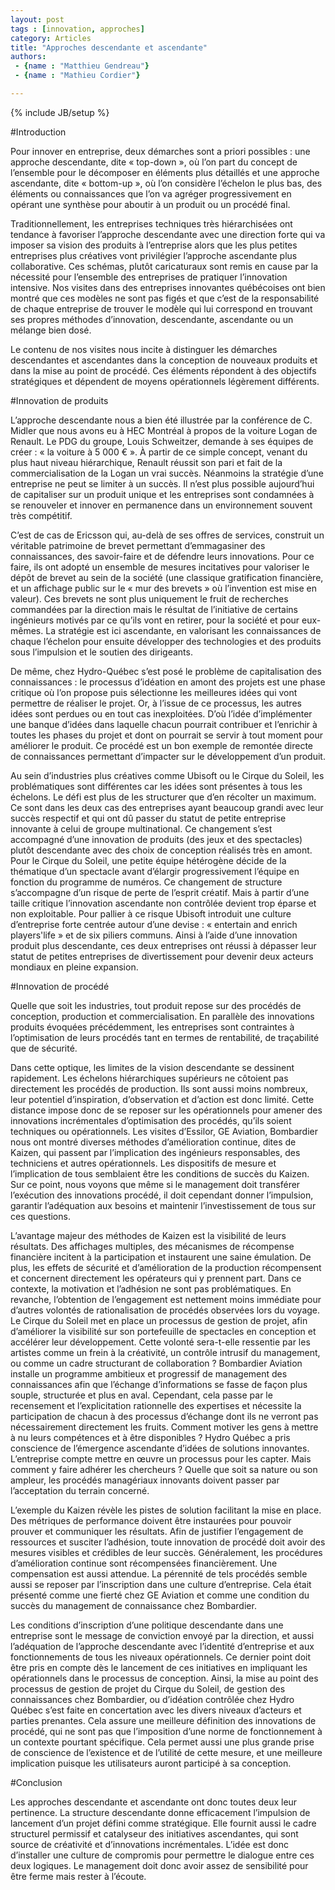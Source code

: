 ```yaml
---
layout: post
tags : [innovation, approches]
category: Articles
title: "Approches descendante et ascendante"
authors:
 - {name : "Matthieu Gendreau"}
 - {name : "Mathieu Cordier"}

---
```

{% include JB/setup %}

#Introduction

Pour innover en entreprise, deux démarches sont a priori possibles : une approche descendante, dite « top-down », où l’on part du concept de l’ensemble pour le décomposer en éléments plus détaillés et une approche ascendante, dite « bottom-up », où l’on considère l’échelon le plus bas, des éléments ou connaissances que l’on va agréger progressivement en opérant une synthèse pour aboutir à un produit ou un procédé final.

Traditionnellement, les entreprises techniques très hiérarchisées ont tendance à favoriser l’approche descendante avec une direction forte qui va imposer sa vision des produits à l’entreprise alors que les plus petites entreprises plus créatives vont privilégier l’approche ascendante plus collaborative. Ces schémas, plutôt caricaturaux sont remis en cause par la nécessité pour l’ensemble des entreprises de pratiquer l’innovation intensive. Nos visites dans des entreprises innovantes québécoises ont bien montré que ces modèles ne sont pas figés et que c’est de la responsabilité de chaque entreprise de trouver le modèle qui lui correspond en trouvant ses propres méthodes d’innovation, descendante, ascendante ou un mélange bien dosé.

Le contenu de nos visites nous incite à distinguer les démarches descendantes et ascendantes dans la conception de nouveaux produits et dans la mise au point de procédé. Ces éléments répondent à des objectifs stratégiques et dépendent de moyens opérationnels légèrement différents.

#Innovation de produits

L’approche descendante nous a bien été illustrée par la conférence de C. Midler que nous avons eu à HEC Montréal à propos de la voiture Logan de Renault. Le PDG du groupe, Louis Schweitzer, demande à ses équipes de créer : « la voiture à 5 000 € ». À partir de ce simple concept, venant du plus haut niveau hiérarchique, Renault réussit son pari et fait de la commercialisation de la Logan un vrai succès. Néanmoins la stratégie d’une entreprise ne peut se limiter à un succès. Il n’est plus possible aujourd’hui de capitaliser sur un produit unique et les entreprises sont condamnées à se renouveler et innover en permanence dans un environnement souvent très compétitif. 

C’est de cas de Ericsson qui, au-delà de ses offres de services, construit un véritable patrimoine de brevet permettant d’emmagasiner des connaissances, des savoir-faire et de défendre leurs innovations. Pour ce faire, ils ont adopté un ensemble de mesures incitatives pour valoriser le dépôt de brevet au sein de la société (une classique gratification financière, et un affichage public sur le « mur des brevets » où l’invention est mise en valeur). Ces brevets ne sont plus uniquement le fruit de recherches commandées par la direction mais le résultat de l’initiative de certains ingénieurs motivés par ce qu’ils vont en retirer, pour la société et pour eux-mêmes. La stratégie est ici ascendante, en valorisant les connaissances de chaque l’échelon pour ensuite développer des technologies et des produits sous l’impulsion et le soutien des dirigeants.

De même, chez Hydro-Québec s’est posé le problème de capitalisation des connaissances : le processus d’idéation en amont des projets est une phase critique où l’on propose puis sélectionne les meilleures idées qui vont permettre de réaliser le projet. Or, à l’issue de ce processus, les autres idées sont perdues ou en tout cas inexploitées. D’où l’idée d’implémenter une banque d’idées dans laquelle chacun pourrait contribuer et l’enrichir à toutes les phases du projet et dont on pourrait se servir à tout moment pour améliorer le produit. Ce procédé est un bon exemple de remontée directe de connaissances permettant d’impacter sur le développement d’un produit.

Au sein d’industries plus créatives comme Ubisoft ou le Cirque du Soleil, les problématiques sont différentes car les idées sont présentes à tous les échelons. Le défi est plus de les structurer que d’en récolter un maximum. Ce sont dans les deux cas des entreprises ayant beaucoup grandi avec leur succès respectif et qui ont dû passer du statut de petite entreprise innovante à celui de groupe multinational. Ce changement s’est accompagné d’une innovation de produits (des jeux et des spectacles) plutôt descendante avec des choix de conception réalisés très en amont. Pour le Cirque du Soleil, une petite équipe hétérogène décide de la thématique d’un spectacle avant d’élargir progressivement l’équipe en fonction du programme de numéros. Ce changement de structure s’accompagne d’un risque de perte de l’esprit créatif. Mais à partir d’une taille critique l’innovation ascendante non contrôlée devient trop éparse et non exploitable. Pour pallier à ce risque Ubisoft introduit une culture d’entreprise forte centrée autour d’une devise : « entertain and enrich players'life » et de six piliers communs. Ainsi à l’aide d’une innovation produit plus descendante, ces deux entreprises ont réussi à dépasser leur statut de petites entreprises de divertissement pour devenir deux acteurs mondiaux en pleine expansion. 

#Innovation de procédé

Quelle que soit les industries, tout produit repose sur des procédés de conception, production et commercialisation. En parallèle des innovations produits évoquées précédemment, les entreprises sont contraintes à l’optimisation de leurs procédés tant en termes de rentabilité, de traçabilité que de sécurité. 

Dans cette optique, les limites de la vision descendante se dessinent rapidement. Les échelons hiérarchiques supérieurs ne côtoient pas directement les procédés de production. Ils sont aussi moins nombreux, leur potentiel d’inspiration, d’observation et d’action est donc limité. Cette distance impose donc de se reposer sur les opérationnels pour amener des innovations incrémentales d’optimisation des procédés, qu’ils soient techniques ou opérationnels. Les visites d’Essilor, GE Aviation, Bombardier nous ont montré diverses méthodes d’amélioration continue, dites de Kaizen, qui passent par l’implication des ingénieurs responsables, des techniciens et autres opérationnels. Les dispositifs de mesure et l’implication de tous semblaient être les conditions de succès du Kaizen. Sur ce point, nous voyons que même si le management doit transférer l’exécution des innovations procédé, il doit cependant donner l’impulsion, garantir l’adéquation aux besoins et maintenir l’investissement de tous sur ces questions.

L’avantage majeur des méthodes de Kaizen est la visibilité de leurs résultats. Des affichages multiples, des mécanismes de récompense financière incitent à la participation et instaurent une saine émulation. De plus, les effets de sécurité et d’amélioration de la production récompensent et concernent directement les opérateurs qui y prennent part.  Dans ce contexte, la motivation et l’adhésion ne sont pas problématiques. En revanche, l’obtention de l’engagement est nettement moins immédiate pour d’autres volontés de rationalisation de procédés observées lors du voyage. Le Cirque du Soleil met en place un processus de gestion de projet, afin d’améliorer la visibilité sur son portefeuille de spectacles en conception et accélérer leur développement. Cette volonté sera-t-elle ressentie par les artistes comme un frein à la créativité, un contrôle intrusif du management, ou comme un cadre structurant de collaboration ? Bombardier Aviation installe un programme ambitieux et progressif de management des connaissances afin que l’échange d’informations se fasse de façon plus souple, structurée et plus en aval. Cependant, cela passe par le recensement et l’explicitation rationnelle des expertises et nécessite la participation de chacun à des processus d’échange dont ils ne verront pas nécessairement directement les fruits. Comment motiver les gens à mettre à nu leurs compétences et à être disponibles ? Hydro Québec a pris conscience de l’émergence ascendante d’idées de solutions innovantes. L’entreprise compte mettre en œuvre un processus pour les capter. Mais comment y faire adhérer les chercheurs ? Quelle que soit sa nature ou son ampleur, les procédés managériaux innovants doivent passer par l’acceptation du terrain concerné.

L’exemple du Kaizen révèle les pistes de solution facilitant la mise en place. Des métriques de performance doivent être instaurées pour pouvoir prouver et communiquer les résultats. Afin de justifier l’engagement de ressources et susciter l’adhésion, toute innovation de procédé doit avoir des mesures visibles et crédibles de leur succès. Généralement, les procédures d’amélioration continue sont récompensées financièrement. Une compensation est aussi attendue. La pérennité de tels procédés semble aussi se reposer par l’inscription dans une culture d’entreprise. Cela était présenté comme une fierté chez GE Aviation et comme une condition du succès du management de connaissance chez Bombardier.

Les conditions d’inscription d’une politique descendante dans une entreprise sont le message de conviction envoyé par la direction, et aussi l’adéquation de l’approche descendante avec l’identité d’entreprise et aux fonctionnements de tous les niveaux opérationnels. Ce dernier point doit être pris en compte dès le lancement de ces initiatives en impliquant les opérationnels dans le processus de conception. Ainsi, la mise au point des processus de gestion de projet du Cirque du Soleil, de gestion des connaissances chez Bombardier, ou d’idéation contrôlée chez Hydro Québec s’est faite en concertation avec les divers niveaux d’acteurs et parties prenantes. Cela assure une meilleure définition des innovations de procédé, qui ne sont pas que l’imposition d’une norme de fonctionnement à un contexte pourtant spécifique. Cela permet aussi une plus grande prise de conscience de l’existence et de l’utilité de cette mesure, et une meilleure implication puisque les utilisateurs auront participé à sa conception.

#Conclusion

Les approches descendante et ascendante ont donc toutes deux leur pertinence. La structure descendante donne efficacement l’impulsion de lancement d’un projet défini comme stratégique. Elle fournit aussi le cadre structurel permissif et catalyseur des initiatives ascendantes, qui sont source de créativité et d’innovations incrémentales. L’idée est donc d’installer une culture de compromis pour permettre le dialogue entre ces deux logiques. Le management doit donc avoir assez de sensibilité pour être ferme mais rester à l’écoute.
